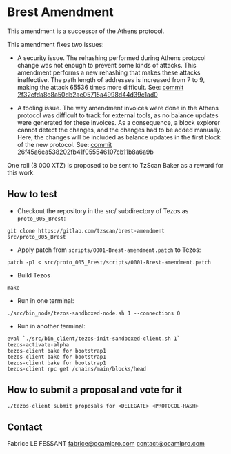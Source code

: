 Brest Amendment
===============

This amendment is a successor of the Athens protocol.

This amendment fixes two issues:

* A security issue. The rehashing performed during Athens protocol
  change was not enough to prevent some kinds of attacks. This
  amendment performs a new rehashing that makes these attacks
  ineffective. The path length of addresses is increased from 7 to 9,
  making the attack 65536 times more difficult.
  See: [commit 2f32cfda8e8a50db2ae05715a4998d44d39c1ad0](https://gitlab.com/tzscan/brest-amendment/commit/2f32cfda8e8a50db2ae05715a4998d44d39c1ad0)

* A tooling issue. The way amendment invoices were done in the Athens
  protocol was difficult to track for external tools, as no balance
  updates were generated for these invoices. As a consequence, a block
  explorer cannot detect the changes, and the changes had to be added
  manually. Here, the changes will be included as balance updates in
  the first block of the new protocol.
  See: [commit 26f45a6ea538202fb41f055546107cb11b8a6a9b](https://gitlab.com/tzscan/brest-amendment/commit/26f45a6ea538202fb41f055546107cb11b8a6a9b)


One roll (8 000 XTZ) is proposed to be sent to TzScan Baker as a
reward for this work.

How to test
------------

* Checkout the repository in the src/ subdirectory of Tezos as
    `proto_005_Brest`:
```
git clone https://gitlab.com/tzscan/brest-amendment src/proto_005_Brest
```
* Apply patch from `scripts/0001-Brest-amendment.patch` to Tezos:
```
patch -p1 < src/proto_005_Brest/scripts/0001-Brest-amendment.patch
```
* Build Tezos
```
make
```
* Run in one terminal:
```
./src/bin_node/tezos-sandboxed-node.sh 1 --connections 0
```
* Run in another terminal:
```
eval `./src/bin_client/tezos-init-sandboxed-client.sh 1`
tezos-activate-alpha
tezos-client bake for bootstrap1
tezos-client bake for bootstrap1
tezos-client bake for bootstrap1
tezos-client rpc get /chains/main/blocks/head
```

How to submit a proposal and vote for it
----------------------------------------

```
./tezos-client submit proposals for <DELEGATE> <PROTOCOL-HASH>
```

Contact
-------

Fabrice LE FESSANT <fabrice@ocamlpro.com>
contact@ocamlpro.com
